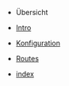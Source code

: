 - Übersicht
 - [Intro](/#kfa-api)
 - [Konfiguration](/overview/konfiguration)

- [Routes](/routes/)
 - [index](/routes/index)